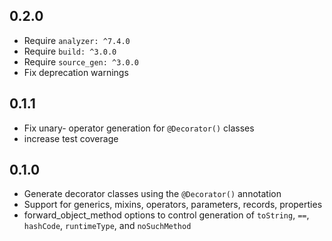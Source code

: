 ## 0.2.0
  - Require `analyzer: ^7.4.0`
  - Require `build: ^3.0.0`
  - Require `source_gen: ^3.0.0` 
  - Fix deprecation warnings

## 0.1.1
  - Fix unary- operator generation for `@Decorator()` classes
  - increase test coverage

## 0.1.0

  - Generate decorator classes using the `@Decorator()` annotation
  - Support for generics, mixins, operators, parameters, records, properties
  - forward_object_method options to control generation of `toString`, `==`, `hashCode`, `runtimeType`, and `noSuchMethod`
